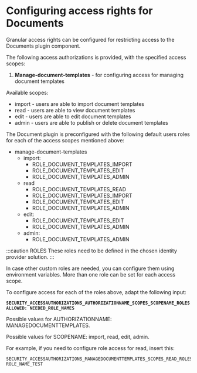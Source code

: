 # Configuring access rights for Documents

Granular access rights can be configured for restricting access to the Documents plugin component.



The following access authorizations is provided, with the specified access scopes:

1. **Manage-document-templates** - for configuring access for managing document templates

Available scopes:

* import - users are able to import document templates
* read - users are able to view document templates
* edit - users are able to edit document templates
* admin - users are able to publish or delete document templates

The Document plugin is preconfigured with the following default users roles for each of the access scopes mentioned above:

* manage-document-templates
  * import:
    * ROLE_DOCUMENT_TEMPLATES_IMPORT
    * ROLE_DOCUMENT_TEMPLATES_EDIT
    * ROLE_DOCUMENT_TEMPLATES_ADMIN
  * read
    * ROLE_DOCUMENT_TEMPLATES_READ
    * ROLE_DOCUMENT_TEMPLATES_IMPORT
    * ROLE_DOCUMENT_TEMPLATES_EDIT
    * ROLE_DOCUMENT_TEMPLATES_ADMIN
  * edit:
    * ROLE_DOCUMENT_TEMPLATES_EDIT
    * ROLE_DOCUMENT_TEMPLATES_ADMIN
  * admin:
    * ROLE_DOCUMENT_TEMPLATES_ADMIN

:::caution ROLES
These roles need to be defined in the chosen identity provider solution.
:::

In case other custom roles are needed, you can configure them using environment variables. More than one role can be set for each access scope.

To configure access for each of the roles above, adapt the following input:

**`SECURITY_ACCESSAUTHORIZATIONS_AUTHORIZATIONNAME_SCOPES_SCOPENAME_ROLESALLOWED: NEEDED_ROLE_NAMES`**

Possible values for AUTHORIZATIONNAME: MANAGEDOCUMENTTEMPLATES.

Possible values for SCOPENAME: import, read, edit, admin.

For example, if you need to configure role access for read, insert this:

```
SECURITY_ACCESSAUTHORIZATIONS_MANAGEDOCUMENTTEMPLATES_SCOPES_READ_ROLESALLOWED: ROLE_NAME_TEST
```
